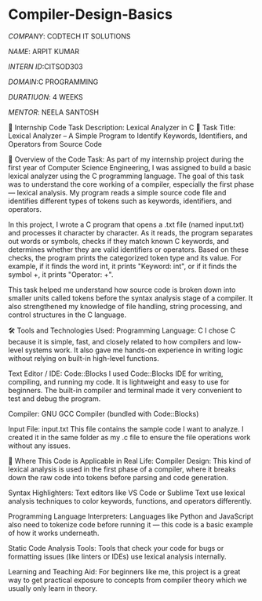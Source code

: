 # Compiler-Design-Basics
*COMPANY*: CODTECH IT SOLUTIONS

*NAME*: ARPIT KUMAR

*INTERN ID*:CITSOD303

*DOMAIN*:C PROGRAMMING

*DURATIUON*: 4 WEEKS

*MENTOR*: NEELA SANTOSH 

📝 Internship Code Task Description: Lexical Analyzer in C
📌 Task Title:
Lexical Analyzer – A Simple Program to Identify Keywords, Identifiers, and Operators from Source Code

🧠 Overview of the Code Task:
As part of my internship project during the first year of Computer Science Engineering, I was assigned to build a basic lexical analyzer using the C programming language. The goal of this task was to understand the core working of a compiler, especially the first phase — lexical analysis. My program reads a simple source code file and identifies different types of tokens such as keywords, identifiers, and operators.

In this project, I wrote a C program that opens a .txt file (named input.txt) and processes it character by character. As it reads, the program separates out words or symbols, checks if they match known C keywords, and determines whether they are valid identifiers or operators. Based on these checks, the program prints the categorized token type and its value. For example, if it finds the word int, it prints "Keyword: int", or if it finds the symbol +, it prints "Operator: +".

This task helped me understand how source code is broken down into smaller units called tokens before the syntax analysis stage of a compiler. It also strengthened my knowledge of file handling, string processing, and control structures in the C language.

🛠️ Tools and Technologies Used:
Programming Language: C
I chose C because it is simple, fast, and closely related to how compilers and low-level systems work. It also gave me hands-on experience in writing logic without relying on built-in high-level functions.

Text Editor / IDE: Code::Blocks
I used Code::Blocks IDE for writing, compiling, and running my code. It is lightweight and easy to use for beginners. The built-in compiler and terminal made it very convenient to test and debug the program.

Compiler: GNU GCC Compiler (bundled with Code::Blocks)

Input File: input.txt
This file contains the sample code I want to analyze. I created it in the same folder as my .c file to ensure the file operations work without any issues.

🧩 Where This Code is Applicable in Real Life:
Compiler Design:
This kind of lexical analysis is used in the first phase of a compiler, where it breaks down the raw code into tokens before parsing and code generation.

Syntax Highlighters:
Text editors like VS Code or Sublime Text use lexical analysis techniques to color keywords, functions, and operators differently.

Programming Language Interpreters:
Languages like Python and JavaScript also need to tokenize code before running it — this code is a basic example of how it works underneath.

Static Code Analysis Tools:
Tools that check your code for bugs or formatting issues (like linters or IDEs) use lexical analysis internally.

Learning and Teaching Aid:
For beginners like me, this project is a great way to get practical exposure to concepts from compiler theory which we usually only learn in theory.

